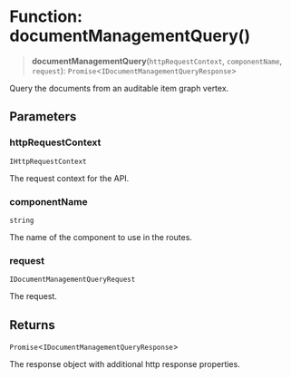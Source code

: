 # Function: documentManagementQuery()

> **documentManagementQuery**(`httpRequestContext`, `componentName`, `request`): `Promise`\<`IDocumentManagementQueryResponse`\>

Query the documents from an auditable item graph vertex.

## Parameters

### httpRequestContext

`IHttpRequestContext`

The request context for the API.

### componentName

`string`

The name of the component to use in the routes.

### request

`IDocumentManagementQueryRequest`

The request.

## Returns

`Promise`\<`IDocumentManagementQueryResponse`\>

The response object with additional http response properties.
